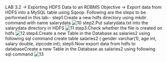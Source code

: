 LAB 3.2 -> Exporting HDFS Data to an RDBMS
Objective -> Export data from HDFS into a MySQL table using Sqoop.
Following are the steps to be performed in this lab:-
step1.Create a new hdfs directory using mkdir command with name salarydata
![10](https://user-images.githubusercontent.com/63596198/86158290-358ff680-bb26-11ea-9516-974d8054616f.PNG)
step2.Put salarydata.txt into the salarydata directory in HDFS
![11](https://user-images.githubusercontent.com/63596198/86158444-6839ef00-bb26-11ea-8bb2-2ac0be1a1deb.PNG)
step3.Check whether the file is created on hdfs
![12](https://user-images.githubusercontent.com/63596198/86158544-8bfd3500-bb26-11ea-9195-07a51971dd4b.PNG)
step4.Create a new Table in the Database as salaries2 using following sql command
create table salaries2 ( gender varchar(1), age int, salary double, zipcode int);
step5.Now export data from hdfs to databaseCreate a new Table in the Database as salaries2 using following sql command
![13](https://user-images.githubusercontent.com/63596198/86158665-bd760080-bb26-11ea-942a-b7483bc33021.PNG)





